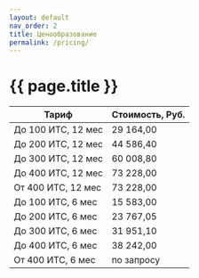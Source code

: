 ```yaml
---
layout: default
nav_order: 2
title: Ценообразование
permalink: /pricing/
---
```


# {{ page.title }}


| Тариф                  | Стоимость, Руб.  |
|------------------------|------------------|
| До 100 ИТС, 12 мес     | 29 164,00        |
| До 200 ИТС, 12 мес     | 44 586,40        |
| До 300 ИТС, 12 мес     | 60 008,80        |
| До 400 ИТС, 12 мес     | 73 228,00        |
| От 400 ИТС, 12 мес     | 73 228,00        |
| До 100 ИТС, 6 мес      | 15 583,00        |
| До 200 ИТС, 6 мес      | 23 767,05        |
| До 300 ИТС, 6 мес      | 31 951,10        |
| До 400 ИТС, 6 мес      | 38 242,00        |
| От 400 ИТС, 6 мес      | по запросу       |

